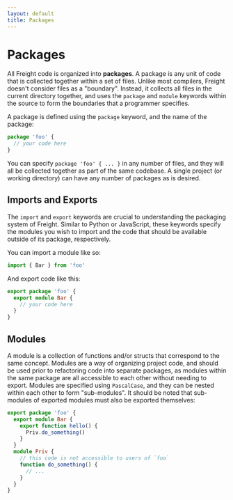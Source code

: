 ```yaml
---
layout: default
title: Packages
---
```


# Packages

All Freight code is organized into **packages**. A package is any unit of code
that is collected together within a set of files. Unlike most compilers,
Freight doesn't consider files as a "boundary". Instead, it collects all files
in the current directory together, and uses the `package` and `module` keywords
within the source to form the boundaries that a programmer specifies.

A package is defined using the `package` keyword, and the name of the package:

```typescript
package 'foo' {
  // your code here
}
```

You can specify `package 'foo' { ... }` in any number of files, and they will
all be collected together as part of the same codebase. A single project (or
working directory) can have any number of packages as is desired.

## Imports and Exports

The `import` and `export` keywords are crucial to understanding the packaging
system of Freight. Similar to Python or JavaScript, these keywords specify the
modules you wish to import and the code that should be available outside of its
package, respectively.

You can import a module like so:

```typescript
import { Bar } from 'foo'
```

And export code like this:

```typescript
export package 'foo' {
  export module Bar {
    // your code here
  }
}
```

## Modules

A module is a collection of functions and/or structs that correspond to the
same concept. Modules are a way of organizing project code, and should be used
prior to refactoring code into separate packages, as modules within the same
package are all accessible to each other without needing to export. Modules
are specified using `PascalCase`, and they can be nested within each other
to form "sub-modules". It should be noted that sub-modules of exported
modules must also be exported themselves:

```typescript
export package 'foo' {
  export module Bar {
    export function hello() {
      Priv.do_something()
    }
  }
  module Priv {
    // this code is not accessible to users of `foo`
    function do_something() {
      // ...
    }
  }
}
```
